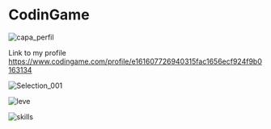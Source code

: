 # CodinGame


![capa_perfil](https://user-images.githubusercontent.com/74921179/191101606-5dc4f8c1-95f4-4b36-8d8a-8e6de66a9eae.png)

Link to my profile https://www.codingame.com/profile/e161607726940315fac1656ecf924f9b0163134

![Selection_001](https://user-images.githubusercontent.com/74921179/191148323-c61bee78-f924-4902-8525-eb522293b093.png)

![leve](https://user-images.githubusercontent.com/74921179/191101666-33148979-d71c-41a8-8a14-856551cf5b7c.png)


![skills](https://user-images.githubusercontent.com/74921179/191101696-1f9750d8-9c4e-42e1-955b-420e87f82119.png)
